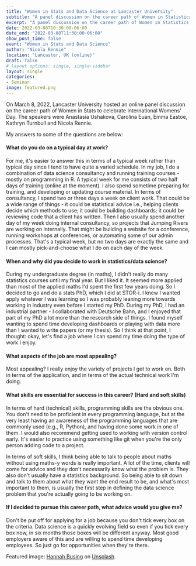 ```yaml
---
title: "Women in Stats and Data Science at Lancaster University"
subtitle: "A panel discussion on the career path of Women in Statistics and Data Science at Lancaster University as we celebrate International Women's Day. A panel of speakers from Lancaster University will answer questions from the audience."
excerpt: "A panel discussion on the career path of Women in Statistics and Data Science at Lancaster University as we celebrate International Women's Day."
date: 2022-03-08T10:30:00-06:00
date_end: "2022-03-08T11:30:00-06:00"
show_post_time: false
event: "Women in Stats and Data Science"
author: "Nicola Rennie"
location: "Lancaster, UK (online)"
draft: false
# layout options: single, single-sidebar
layout: single
categories:
- Seminar
image: featured.png
---
```


On March 8, 2022, Lancaster University hosted an online panel discussion on the career path of Women in Stats to celebrate International Womens' Day. The speakers were Anastasia Ushakova, Carolina Euan, Emma Eastoe, Kathryn Turnbull and Nicola Rennie. 

My answers to some of the questions are below:

#### What do you do on a typical day at work?
For me, it's easier to answer this in terms of a typical week rather than typical day since I tend to have quite a varied schedule. In my job, I do a combination of data science consultancy and running training courses - mostly on programming in R. A typical week for me consists of two half days of training (online at the moment). I also spend sometime preparing for training, and developing or updating course material. In terms of consultancy, I spend two or three days a week on client work. That could be a wide range of things - it could be statistical advice i.e., helping clients decide which methods to use; it could be building dashboards; it could be reviewing code that a client has written. Then I also usually spend another day of my week doing internal consultancy, so projects that Jumping Rivers are working on internally. That might be building a website for a conference, running workshops at conferences, or automating some of our admin processes. That's a typical week, but no two days are exactly the same and I can mostly pick-and-choose what I do on each day of the week.


#### When and why did you decide to work in statistics/data science?
During my undergraduate degree (in maths), I didn't really do many statistics courses until my final year. But I liked it. It seemed more applied than most of the applied maths I'd spent the first few years doing. So I decided to go and do a stats PhD, which I did at STOR-i. I knew I wanted apply whatever I was learning so I was probably leaning more towards working in industry even before I started my PhD. During my PhD, I had an industrial partner - I collaborated with Deutsche Bahn, and I enjoyed that part of my PhD a lot more than the research side of things. I found myself wanting to spend time developing dashboards or playing with data more than I wanted to write papers (or my thesis). So I think at that point, I thought: okay, let's find a job where I can spend my time doing the type of work I enjoy. 


#### What aspects of the job are most appealing? 
Most appealing? I really enjoy the variety of projects I get to work on. Both in terms of the application, and in terms of the actual technical work I'm doing. 

#### What skills are essential for success in this career? (Hard and soft skills)
In terms of hard (technical) skills, programming skills are the obvious one. You don't need to be proficient in every programming language, but at the very least having an awareness of the programming languages that are commonly used (e.g., R, Python), and having done some work in one of them. I would also recommend getting used to working with version control early. It's easier to practice using something like git when you're the only person adding code to a project. 

In terms of soft skills, I think being able to talk to people about maths without using maths-y words is really important. A lot of the time, clients will come for advice and they don't necessarily know what the problem is. They also don't usually have a statistics background. So being able to sit down and talk to them about what they want the end result to be, and what's most important to them, is usually the first step in defining the data science problem that you're actually going to be working on. 

#### If I decided to pursue this career path, what advice would you give me?
Don't be put off for applying for a job because you don't tick every box on the criteria. Data science is a quickly evolving field so even if you tick every box now, in six months those boxes will be different anyway. Most good employers aware of this and are willing to spend time developing employees. So just go for opportunities when they're there. 

Featured image: [Hannah Busing](https://unsplash.com/@hannahbusing) on [Unsplash](https://unsplash.com/photos/Zyx1bK9mqmA).
